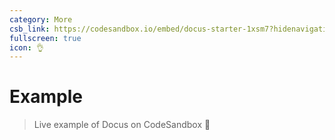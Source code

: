 ```yaml
---
category: More
csb_link: https://codesandbox.io/embed/docus-starter-1xsm7?hidenavigation=1&theme=dark
fullscreen: true
icon: 👌
---
```


# Example

> Live example of Docus on CodeSandbox 👀

<d-code-sandbox :src="csb_link"></d-code-sandbox>
